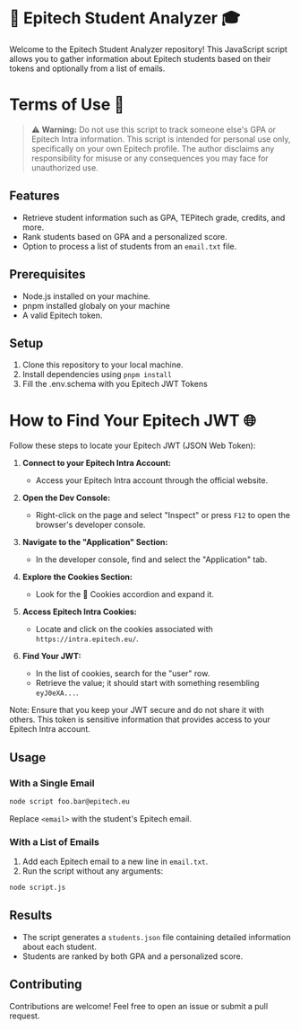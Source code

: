 # 🚀 Epitech Student Analyzer 🎓

Welcome to the Epitech Student Analyzer repository! This JavaScript script allows you to gather information about Epitech students based on their tokens and optionally from a list of emails.

# Terms of Use 🚨

> ⚠️ **Warning:** Do not use this script to track someone else's GPA or Epitech Intra information. This script is intended for personal use only, specifically on your own Epitech profile. The author disclaims any responsibility for misuse or any consequences you may face for unauthorized use.


## Features
- Retrieve student information such as GPA, TEPitech grade, credits, and more.
- Rank students based on GPA and a personalized score.
- Option to process a list of students from an `email.txt` file.

## Prerequisites
- Node.js installed on your machine.
- pnpm installed globaly on your machine
- A valid Epitech token.

## Setup
1. Clone this repository to your local machine.
2. Install dependencies using `pnpm install`
3. Fill the .env.schema with you Epitech JWT Tokens


# How to Find Your Epitech JWT 🌐

Follow these steps to locate your Epitech JWT (JSON Web Token):

1. **Connect to your Epitech Intra Account:**
   - Access your Epitech Intra account through the official website.

2. **Open the Dev Console:**
   - Right-click on the page and select "Inspect" or press `F12` to open the browser's developer console.

3. **Navigate to the "Application" Section:**
   - In the developer console, find and select the "Application" tab.

4. **Explore the Cookies Section:**
   - Look for the 🍪 Cookies accordion and expand it.

5. **Access Epitech Intra Cookies:**
   - Locate and click on the cookies associated with `https://intra.epitech.eu/`.

6. **Find Your JWT:**
   - In the list of cookies, search for the "user" row.
   - Retrieve the value; it should start with something resembling `eyJ0eXA...`.

Note: Ensure that you keep your JWT secure and do not share it with others. This token is sensitive information that provides access to your Epitech Intra account.


## Usage
### With a Single Email
```bash
node script foo.bar@epitech.eu
```

Replace `<email>` with the student's Epitech email.

### With a List of Emails
1. Add each Epitech email to a new line in `email.txt`.
2. Run the script without any arguments:

```bash
node script.js
```

## Results
- The script generates a `students.json` file containing detailed information about each student.
- Students are ranked by both GPA and a personalized score.


## Contributing
Contributions are welcome! Feel free to open an issue or submit a pull request.
